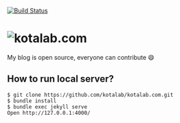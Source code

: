 [![Build Status](https://travis-ci.org/kotalab/kotalab.com.svg?branch=master)](https://travis-ci.org/kotalab/kotalab.com)
# ![kotalab.com](https://kotalab.com)
My blog is open source, everyone can contribute :smile:

## How to run local server?
```
$ git clone https://github.com/kotalab/kotalab.com.git
$ bundle install
$ bundle exec jekyll serve
Open http://127.0.0.1:4000/
```

